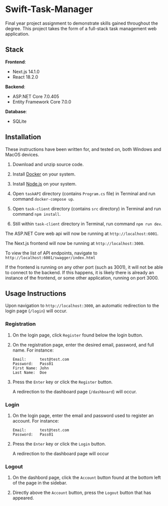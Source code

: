 # Swift-Task-Manager
Final year project assignment to demonstrate skills gained throughout the degree. This project takes the form of a full-stack task management web application.

## Stack

**Frontend**: 
- Next.js 14.1.0
- React 18.2.0

**Backend**: 
- ASP.NET Core 7.0.405
- Entity Framework Core 7.0.0

**Database**: 
- SQLite

## Installation

These instructions have been written for, and tested on, both Windows and MacOS devices.

1. Download and unzip source code. 

2. Install [Docker](https://www.docker.com/) on your system.

3. Install [Node.js](https://nodejs.org/en/download) on your system. 

4. Open `taskAPI` directory (contains `Program.cs` file) in Terminal and run command `docker-compose up`. 
   

5. Open `task-client` directory (contains `src` directory) in Terminal and run command `npm install`. 

6. Still within `task-client` directory in Terminal, run command `npm run dev`.

The ASP.NET Core web api will now be running at `http://localhost:6001`. 

The Next.js frontend will now be running at `http://localhost:3000`. 

To view the list of API endpoints, navigate to `http://localhost:6001/swagger/index.html`

If the frontend is running on any other port (such as 3001), it will not be able to connect to the backend. If this happens, it is likely there is already an instance of the frontend, or some other application, running on port 3000. 

## Usage Instructions

Upon navigation to `http://localhost:3000`, an automatic redirection to the login page (`/login`) will occur. 

### Registration

1. On the login page, click `Register` found below the login button. 

2. On the registration page, enter the desired email, password, and full name. For instance:

   ```
   Email:      test@test.com 
   Password:   Pass01
   First Name: John
   Last Name:  Doe
   ```
3. Press the `Enter` key or click the `Register` button.

   A redirection to the dashboard page (`/dashboard`) will occur.

### Login

1. On the login page, enter the email and password used to register an account. For instance:

   ```
   Email:      test@test.com 
   Password:   Pass01
   ```

2. Press the `Enter` key or click the `Login` button.

   A redirection to the dashboard page will occur

### Logout

1. On the dashbord page, click the `Account` button found at the bottom left of the page in the sidebar.

2. Directly above the `Account` button, press the `Logout` button that has appeared.
